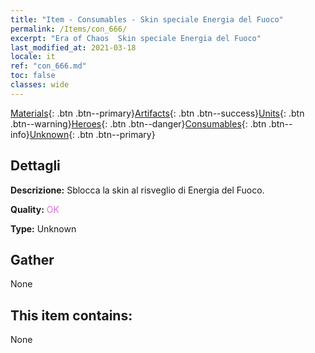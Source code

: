 ```yaml
---
title: "Item - Consumables - Skin speciale Energia del Fuoco"
permalink: /Items/con_666/
excerpt: "Era of Chaos  Skin speciale Energia del Fuoco"
last_modified_at: 2021-03-18
locale: it
ref: "con_666.md"
toc: false
classes: wide
---
```

 [Materials](/it/Items/){: .btn .btn--primary}[Artifacts](/it/Items/Artifacts/){: .btn .btn--success}[Units](/it/Items/Units/){: .btn .btn--warning}[Heroes](/it/Items/Heroes/){: .btn .btn--danger}[Consumables](/it/Items/Consumables/){: .btn .btn--info}[Unknown](/it/Items/Unknown/){: .btn .btn--primary}

## Dettagli
 **Descrizione:** Sblocca la skin al risveglio di Energia del Fuoco.

 **Quality:** <span style="color: #DA70D6">OK</span>

 **Type:** Unknown

## Gather

  None

## This item contains:

  None

